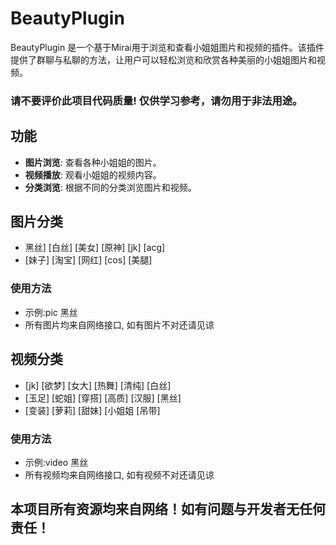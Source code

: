 # BeautyPlugin

BeautyPlugin 是一个基于Mirai用于浏览和查看小姐姐图片和视频的插件。该插件提供了群聊与私聊的方法，让用户可以轻松浏览和欣赏各种美丽的小姐姐图片和视频。

### 请不要评价此项目代码质量! 仅供学习参考，请勿用于非法用途。
## 功能

- **图片浏览**: 查看各种小姐姐的图片。
- **视频播放**: 观看小姐姐的视频内容。
- **分类浏览**: 根据不同的分类浏览图片和视频。


## 图片分类
+ 黑丝] [白丝] [美女] [原神] [jk] [acg]
+ [妹子] [淘宝] [网红] [cos] [美腿]
### 使用方法
 + 示例:pic 黑丝
 + 所有图片均来自网络接口, 如有图片不对还请见谅


## 视频分类
+ [jk] [欲梦] [女大] [热舞] [清纯] [白丝]
+ [玉足] [蛇姐] [穿搭] [高质] [汉服] [黑丝]
+ [变装] [萝莉] [甜妹] [小姐姐 [吊带]
### 使用方法
+ 示例:video 黑丝
+ 所有视频均来自网络接口, 如有视频不对还请见谅

## 本项目所有资源均来自网络！如有问题与开发者无任何责任！
